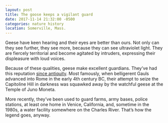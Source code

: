 ```yaml
---
layout: post
title: The goose keeps a vigilant guard
date: 2017-11-14 21:32:00 -0500
categories: nature history
location: Somerville, Mass.
---
```


Geese have keen hearing and their eyes are better than ours. Not only can they see further, they see more, because they can see ultraviolet light. They are fiercely territorial and become agitated by intruders, expressing their displeasure with loud voices.

Because of these qualities, geese make excellent guardians. They’ve had this reputation [since antiquity](http://www.perseus.tufts.edu/hopper/text?doc=Perseus:text:1999.02.0137:book=10:chapter=26&highlight=geese%2Csacred). Most famously, when belligerent Gauls advanced into Rome in the early 4th century BC, their attempt to seize the Capitoline Hill in darkness was squawked away by the watchful geese at the Temple of Juno Moneta. 

More recently, they’ve been used to guard farms, army bases, police stations, at least one home in Venice, California, and, sometime in the 1980s, a water facility somewhere on the Charles River. That’s how the legend goes, anyway.
